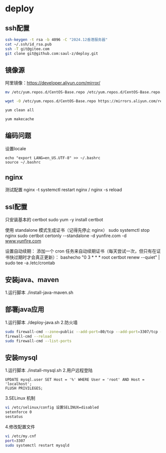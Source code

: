 # deploy

## ssh配置
```bash
ssh-keygen -t rsa -b 4096 -C "2024.12香港服务器"
cat ~/.ssh/id_rsa.pub
ssh -T git@gitee.com
git clone git@github.com:saul-z/deploy.git
```

## 镜像源
阿里镜像：https://developer.aliyun.com/mirror/
```bash
mv /etc/yum.repos.d/CentOS-Base.repo /etc/yum.repos.d/CentOS-Base.repo.backup

wget -O /etc/yum.repos.d/CentOS-Base.repo https://mirrors.aliyun.com/repo/Centos-7.repo

yum clean all

yum makecache
```

## 编码问题
设置locale
```
echo "export LANG=en_US.UTF-8" >> ~/.bashrc
source ~/.bashrc
```




## nginx
测试配置 nginx -t
systemctl restart nginx / nginx -s reload

## ssl配置
只安装基本的 certbot
sudo yum -y install certbot

使用 standalone 模式生成证书（记得先停止 nginx）
sudo systemctl stop nginx
sudo certbot certonly --standalone -d yunfire.com -d www.yunfire.com

设置自动续期：
添加一个 cron 任务来自动续期证书（每天尝试一次，但只有在证书快过期时才会真正更新）：
bashecho "0 3 * * * root certbot renew --quiet" | sudo tee -a /etc/crontab


## 安装java、maven
1.运行脚本
./install-java-maven.sh

## 部署java应用
1.运行脚本
./deploy-java.sh
2.防火墙
```bash
sudo firewall-cmd --zone=public --add-port=80/tcp --add-port=3307/tcp --permanent
firewall-cmd --reload
sudo firewall-cmd --list-ports
```



## 安装mysql
1.运行脚本
./install-mysql.sh
2.用户远程登陆
```mysql
UPDATE mysql.user SET Host = '%' WHERE User = 'root' AND Host = 'localhost';
FLUSH PRIVILEGES;
```
3.SELinux 机制
```bash
vi /etc/selinux/config 设置SELINUX=disabled
setenforce 0
sestatus
```

4.修改配置文件
```bash
vi /etc/my.cnf
port=3307
sudo systemctl restart mysqld
```



